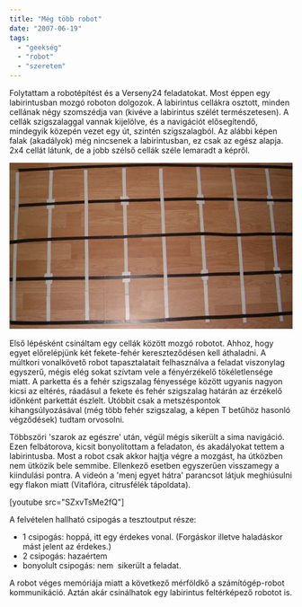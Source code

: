 ```yaml
---
title: "Még több robot"
date: "2007-06-19"
tags: 
  - "geekség"
  - "robot"
  - "szeretem"
---
```


Folytattam a robotépítést és a Verseny24 feladatokat. Most éppen egy labirintusban mozgó roboton dolgozok. A labirintus cellákra osztott, minden cellának négy szomszédja van (kivéve a labirintus szélét természetesen). A cellák szigszalaggal vannak kijelölve, és a navigációt elősegítendő, mindegyik közepén vezet egy út, szintén szigszalagból. Az alábbi képen falak (akadályok) még nincsenek a labirintusban, ez csak az egész alapja. 2x4 cellát látunk, de a jobb szélső cellák széle lemaradt a képről.

![hpim5410](images/hpim5410.webp)

Első lépésként csináltam egy cellák között mozgó robotot. Ahhoz, hogy egyet előrelépjünk két fekete-fehér kereszteződésen kell áthaladni. A múltkori vonalkövető robot tapasztalatait felhasználva a feladat viszonylag egyszerű, mégis elég sokat szívtam vele a fényérzékelő tökéletlensége miatt. A parketta és a fehér szigszalag fényessége között ugyanis nagyon kicsi az eltérés, ráadásul a fekete és fehér szigszalag határán az érzékelő időnként parkettát észlelt. Utóbbit csak a metszéspontok kihangsúlyozásával (még több fehér szigszalag, a képen T betűhöz hasonló végződések) tudtam orvosolni.

Többszöri 'szarok az egészre' után, végül mégis sikerült a sima navigáció. Ezen felbátorova, kicsit bonyolítottam a feladaton, és akadályokat tettem a labirintusba. Most a robot csak akkor hajtja végre a mozgást, ha útközben nem ütközik bele semmibe. Ellenkező esetben egyszerűen visszamegy a kiindulási pontra. A videón a 'menj egyet hátra' parancsot látjuk meghiúsulni egy flakon miatt (Vitaflóra, citrusfélék tápoldata).

[youtube src="SZxvTsMe2fQ"]

A felvételen hallható csipogás a tesztoutput része:

- 1 csipogás: hoppá, itt egy érdekes vonal. (Forgáskor illetve haladáskor mást jelent az érdekes.)
- 2 csipogás: hazaértem
- bonyolult csipogás: nem  sikerült a feladat.

A robot véges memóriája miatt a következő mérföldkő a számítógép-robot kommunikáció. Aztán akár csinálhatok egy labirintus feltérképező robotot is.

